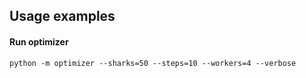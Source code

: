 ## Usage examples
#### Run optimizer

```
python -m optimizer --sharks=50 --steps=10 --workers=4 --verbose
```